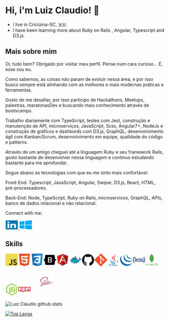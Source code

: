 # Hi, i'm Luiz Claudio! :wave:

- I live in Criciúma-SC, :brazil:.
- I have been learning more about Ruby on Rails , Angular, Typescript and D3.js.

## Mais sobre mim

Oi, tudo bem? Obrigado por visitar meu perfil.
Pense num cara curioso... É, esse sou eu. 

Como sabemos, as coisas não param de evoluir nessa área, e por isso busco sempre está alinhando com as melhores e mais modernas práticas e ferramentas. 

Gosto de me desafiar, por isso participo de Hackathons, Meetups, palestras, maratonasDev e buscando mais conhecimento através de bootscamps.

Trabalho diariamente com TypeScript, testes com Jest, construção e manutenção de API, microserviços, JavaScript, Scss, Angular7+, NodeJs e construção de gráficos e dashbords com D3.js, GraphQL, desenvolvimento ágil com Kanban/Scrum, desenvolvimento em equipe, qualidade do código e patterns.

Através de um amigo cheguei até a linguagem Ruby e seu framework Rails, gosto bastante de desenvolver nessa linguagem e continuo estudando bastante para me aprofundar. 

Segue abaixo as tecnologias com que eu me sinto mais confortável:

Front-End: Typescript, JavaScript, Angular, Swiper, D3.js, React, HTML, pré-processadores.

Back-End: Node, TypeScript, Ruby on Rails, microservicos, GraphQL, APIs, banco de dados relacional e não relacional.

Connect with me:

<a href="https://www.linkedin.com/in/lclaudiolc/" target="_blank">
        <img height="30" width="40" src="https://raw.githubusercontent.com/devicons/devicon/master/icons/linkedin/linkedin-original.svg" alt="Linkdin" style="max-width: 100%;">
    </a>
    
<a href="mailto:luiz.claudiolc@outlook.com" target="_blank">
        <img height="30" width="40" src="https://raw.githubusercontent.com/devicons/devicon/master/icons/windows8/windows8-original.svg" alt="email" style="max-width: 100%;">
    </a>


## Skills
<img height="40" width="40" src="https://raw.githubusercontent.com/devicons/devicon/master/icons/javascript/javascript-original.svg" alt="Javascript" style="max-width: 100%;"><img height="40" width="40" src="https://raw.githubusercontent.com/devicons/devicon/master/icons/html5/html5-original.svg" alt="HTML" style="max-width: 100%;"><img height="40" width="40" src="https://raw.githubusercontent.com/devicons/devicon/master/icons/css3/css3-original.svg" alt="css" style="max-width: 100%;"><img height="40" width="40" src="https://raw.githubusercontent.com/devicons/devicon/master/icons/bootstrap/bootstrap-plain.svg" alt="boostrap" style="max-width: 100%;"><img height="40" width="40" src="https://raw.githubusercontent.com/devicons/devicon/master/icons/angularjs/angularjs-original.svg" alt="angulaejs" style="max-width: 100%;"><img height="40" width="40" src="https://raw.githubusercontent.com/devicons/devicon/master/icons/docker/docker-original.svg" alt="docker" style="max-width: 100%;"><img height="40" width="40" src="https://raw.githubusercontent.com/devicons/devicon/master/icons/github/github-original.svg" alt="github" style="max-width: 100%;"><img height="40" width="40" src="https://raw.githubusercontent.com/devicons/devicon/master/icons/git/git-original.svg" alt="git" style="max-width: 100%;"><img height="40" width="40" src="https://raw.githubusercontent.com/devicons/devicon/master/icons/java/java-original.svg" alt="java" style="max-width: 100%;"><img height="40" width="40" src="https://raw.githubusercontent.com/devicons/devicon/master/icons/jquery/jquery-original.svg" alt="jquery" style="max-width: 100%;"><img height="40" width="40" src="https://raw.githubusercontent.com/devicons/devicon/master/icons/less/less-plain-wordmark.svg" alt="lss" style="max-width: 100%;"><img height="40" width="40" src="https://raw.githubusercontent.com/devicons/devicon/master/icons/mongodb/mongodb-plain-wordmark.svg" alt="mongo" style="max-width: 100%;"><img height="40" width="40" src="https://raw.githubusercontent.com/devicons/devicon/master/icons/nodejs/nodejs-original.svg" alt="node" style="max-width: 100%;"><img height="40" width="40" src="https://raw.githubusercontent.com/devicons/devicon/master/icons/npm/npm-original-wordmark.svg" alt="npm" style="max-width: 100%;">
<img height="40" width="40" src="https://raw.githubusercontent.com/devicons/devicon/master/icons/sass/sass-original.svg" alt="sass" style="max-width: 100%; margin: 25px;"> 

![Luiz Claudio github stats](https://github-readme-stats.vercel.app/api?username=luizclaudiolc&show_icons=true&theme=dark)

[![Top Langs](https://github-readme-stats.vercel.app/api/top-langs/?username=luizclaudiolc&layout=compact)](https://github.com/luizclaudiolc/github-readme-stats)
